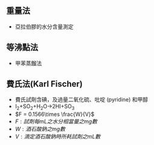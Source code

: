## 重量法
- 亞拉伯膠的水分含量測定
## 等沸點法
- 甲苯蒸餾法
## 費氏法(Karl Fischer)
- 費氏試劑含碘，及過量二氧化硫、吡啶 (pyridine) 和甲醇
- I<sub>2</sub>+SO<sub>2</sub>+H<sub>2</sub>O→2HI+SO<sub>3</sub>
- $F = 0.1566\times \frac{W}{V}$
- $F: 試劑每mL之水分相當量之mg數$
- $W: 酒石酸鈉之mg數$
- $V: 滴定酒石酸鈉時所耗試劑之mL數$